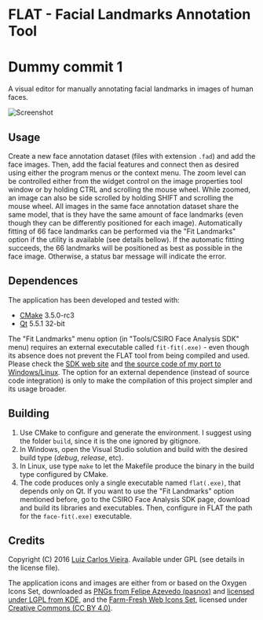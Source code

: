 # FLAT - Facial Landmarks Annotation Tool
# Dummy commit 1
A visual editor for manually annotating facial landmarks in images of human faces.

![Screenshot](screenshot.png)

## Usage

Create a new face annotation dataset (files with extension `.fad`) and add the face images. Then, add the facial features and connect then as desired using either the program menus or the context menu. The zoom level can be controlled either from the widget control on the image properties tool window or by holding CTRL and scrolling the mouse wheel. While zoomed, an image can also be side scrolled by holding SHIFT and scrolling the mouse wheel. All images in the same face annotation dataset share the same model, that is they have the same amount of face landmarks (even though they can be differently positioned for each image). Automatically fitting of 66 face landmarks can be performed via the "Fit Landmarks" option if the utility is available (see details bellow). If the automatic fitting succeeds, the 66 landmarks will be positioned as best as possible in the face image. Otherwise, a status bar message will indicate the error.

## Dependences

The application has been developed and tested with:

- [CMake](https://cmake.org/) 3.5.0-rc3
- [Qt](http://www.qt.io/) 5.5.1 32-bit

The "Fit Landmarks" menu option (in "Tools/CSIRO Face Analysis SDK" menu) requires an external executable called `fit-fit(.exe)` - even though its absence does not prevent the FLAT tool from being compiled and used. Please check the [SDK web site](http://face.ci2cv.net/) and [the source code of my port to Windows/Linux](https://github.com/luigivieira/face-analysis-sdk). The option for an external dependence (instead of source code integration) is only to make the compilation of this project simpler and its usage broader.

## Building

1. Use CMake to configure and generate the environment. I suggest using the folder `build`, since it is the one ignored by gitignore.
2. In Windows, open the Visual Studio solution and build with the desired build type (*debug*, *release*, etc).
3. In Linux, use type `make` to let the Makefile produce the binary in the build type configured by CMake.
4. The code produces only a single executable named `flat(.exe)`, that depends only on Qt. If you want to use the "Fit Landmarks" option mentioned before, go to the CSIRO Face Analysis SDK page, download and build its libraries and executables. Then, configure in FLAT the path for the `face-fit(.exe)` executable.

## Credits

Copyright (C) 2016 [Luiz Carlos Vieira](http://www.luiz.vieira.nom.br). Available under GPL (see details in the license file).

The application icons and images are either from or based on the Oxygen Icons Set, downloaded as [PNGs from Felipe Azevedo (pasnox)](https://github.com/pasnox/oxygen-icons-png) and [licensed under LGPL from KDE](https://techbase.kde.org/Projects/Oxygen/Licensing), and the [Farm-Fresh Web Icons Set](http://www.fatcow.com/free-icons), licensed under [Creative Commons (CC BY 4.0)](http://creativecommons.org/licenses/by/4.0/).
